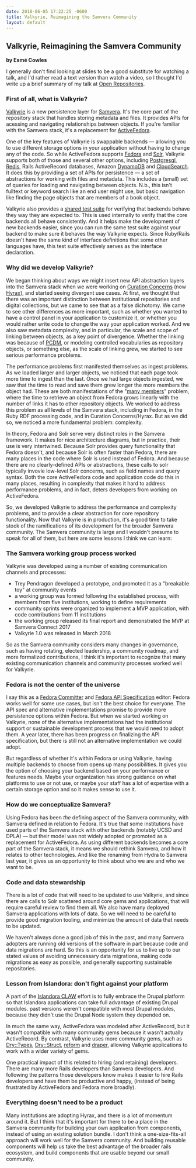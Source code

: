 ```yaml
---
date: 2018-06-05 17:22:25 -0600
title: Valkyrie, Reimagining the Samvera Community
layout: default
---
```


## Valkyrie, Reimagining the Samvera Community
**by Esmé Cowles**

I generally don't find looking at slides to be a good substitute for watching a talk, and I'd
rather read a text version than watch a video, so I thought I'd write up a brief summary of my talk
at [Open Repositories](https://or2018.net/).

<!--more-->

### First of all, what is Valkyrie?

[Valkyrie](https://github.com/samvera-labs/valkyrie) is a new persistence layer for
[Samvera](https://samvera.org/).  It's the core part of the repository stack that handles storing
metadata and files.  It provides APIs for acessing and navigating relationships between objects.
If you're familiar with the Samvera stack, it's a replacement for
[ActiveFedora](https://github.com/samvera/active-fedora/).

One of the key features of Valkyrie is swappable backends — allowing you to use different storage
options in your application without having to change any of the code.  So while ActiveFedora
supports [Fedora](https://wiki.duraspace.org/display/FF/Fedora+Repository+Home) and
[Solr](http://lucene.apache.org/solr/), Valkyrie supports both of those and several other options,
including [Postgresql](https://www.postgresql.org/), [Redis](https://redis.io/), Rails ActiveRecord
databases, Amazon [DynamoDB](https://github.com/samvera-labs/valkyrie-dynamodb) and
[CloudSearch](https://github.com/samvera-labs/valkyrie-cloud_search).  It does this by providing a
set of APIs for persistence — a set of abstractions for working with files and metadata.  This
includes a (small) set of queries for loading and navigating between objects.  N.b., this isn't
fulltext or keyword search like an end user might use, but basic navigation like finding the page
objects that are members of a book object.

Valkyrie also provides a
[shared test suite](https://github.com/samvera-labs/valkyrie/wiki/Shared-Specs) for verifying that
backends behave they way they are expected to.  This is used internally to verify that the core
backends all behave consistently.  And it helps make the development of new backends easier, since
you can run the same test suite against your backend to make sure it behaves the way Valkyrie
expects.  Since Ruby/Rails doesn't have the same kind of interface definitions that some other
languages have, this test suite effectively serves as the interface declaration.

### Why did we develop Valkyrie?

We began thinking about ways we might insert new API abstraction layers into the Samvera stack when
we were working on [Curation Concerns](https://github.com/samvera/curation_concerns) (now
[Hyrax](https://github.com/samvera/hyrax)), and started seeing divergent use cases.  At first, we
thought that there was an important distinction between institutional repositories and digital
collections, but we came to see that as a false dichotomy.  We came to see other differences as more
important, such as whether you wanted to have a control panel in your application to customize it,
or whether you would rather write code to change the way your application worked.  And we also saw
metadata complexity, and in particular, the scale and scope of linking between objects, as a key
point of divergence.  Whether the linking was because of [PCDM](https://pcdm.org/), or modeling
controlled vocabularies as repository objects, or something else, as the scale of linking grew, we
started to see serious performance problems.

The performance problems first manifested themselves as ingest problems.  As we loaded larger and
larger objects, we noticed that each page took more time to ingest than the last.  Once we had large
objects ingested, we saw that the time to read and save them grew longer the more members the object
had.  These are both manifestations of the
"[many members](https://wiki.duraspace.org/display/FF/Many+Members+Performance+Testing)" problem,
where the time to retrieve an object from Fedora grows linearly with the number of links it has to
other repository objects.  We worked to address this problem as all levels of the Samvera stack,
including in Fedora, in the Ruby RDF processing code, and in Curation Concerns/Hyrax.  But as we did
so, we noticed a more fundamental problem: complexity.

In theory, Fedora and Solr serve very distinct roles in the Samvera framework.  It makes for nice
architecture diagrams, but in practice, their use is very intertwined.  Because Solr provides query
functionality that Fedora doesn't, and because Solr is often faster than Fedora, there are many
places in the code where Solr is used instead of Fedora.  And because there are no clearly-defined
APIs or abstractions, these calls to solr typically invovle low-level Solr concerns, such as field
names and query syntax.  Both the core ActiveFedora code and application code do this in many
places, resulting in complexity that makes it hard to address performance problems, and in fact,
deters developers from working on ActiveFedora.

So, we developed Valkyrie to address the performance and complexity problems, and to provide a clear
abstraction for core repository functionality.  Now that Valkyrie is in production, it's a good time
to take stock of the ramifications of its development for the broader Samvera community.  The
Samvera community is large and I wouldn't presume to speak for all of them, but here are some
lessons I think we can learn:

### The Samvera working group process worked

Valkyrie was developed using a number of existing communication channels and processes:

* Trey Pendragon developed a prototype, and promoted it as a "breakable toy" at community events
* a working group was formed following the established process, with members from five institutions,
  working to define requirements
* community sprints were organized to implement a MVP application, with code contributions from 11
  institutions
* the working group released its final report and demonstrated the MVP at Samvera Connect 2017
* Valkyrie 1.0 was released in March 2018

So as the Samvera community considers many changes in governance, such as having rotating, elected
leadership, a community roadmap, and more formalized contributions, I think it's important to
recognize that many existing communication channels and community processes worked well for
Valkyrie.

### Fedora is not the center of the universe

I say this as a [Fedora Committer](https://wiki.duraspace.org/display/FF/Fedora+Committers) and
[Fedora API Specification](https://fedora.info/spec/) editor: Fedora works well for some use cases,
but isn't the best choice for everyone.  The API spec and alternative implementations promise to
provide more persistence options within Fedora.  But when we started working on Valkyrie, none of
the alternative implementations had the institutional support or sustainable development process
that we would need to adopt them.  A year later, there has been progress on finalizing the API
specification, but there is still not an alternative implementation we could adopt.

But regardless of whether it's within Fedora or using Valkyrie, having multiple backends to choose
from opens up many possibilities.  It gives you the option of choosing your backend based on your
performance or features needs.  Maybe your organization has strong guidance on what platforms to use
or not use, or maybe your staff has a lot of expertise with a certain storage option and so it makes
sense to use it.

### How do we conceptualize Samvera?

Using Fedora has been *the* defining aspect of the Samvera community, with Samvera defined in
relation to Fedora.  It's true that some institutions have used parts of the Samvera stack with
other backends (notably UCSD and DPLA) — but their model was not widely adopted or promoted as a
replacement for ActiveFedora.  As using different backends becomes a core part of the Samvera stack,
it means we should rethink Samvera, and how it relates to other technologies.  And like the renaming
from Hydra to Samvera last year, it gives us an opportunity to think about who we are and who we
want to be.

### Code and data stewardship

There is a lot of code that will need to be updated to use Valkyrie, and since there are calls to
Solr scattered around core gems and applications, that will require careful review to find them all.
We also have many deployed Samvera applications with lots of data.  So we will need to be careful to
provide good migration tooling, and minimize the amount of data that needs to be updated.

We haven't always done a good job of this in the past, and many Samvera adopters are running old
versions of the software in part because code and data migrations are hard.  So this is an
opportunity for us to live up to our stated values of avoiding unnecessary data migrations, making
code migrations as easy as possible, and generally supporting sustainable repositories.

### Lesson from Islandora: don't fight against your platform

A part of the [Islandora CLAW](https://islandora.ca/CLAW) effort is to fully embrace the Drupal
platform so that Islandora applications can take full advantage of existing Drupal modules.  past
versions weren't compatible with most Drupal modules, because they didn't use the Drupal Node
system they depended on.

In much the same way, ActiveFedora was modeled after ActiveRecord, but it wasn't compatible with
many community gems because it wasn't actually ActiveRecord.  By contrast, Valkyrie uses more
community gems, such as [Dry::Types](http://dry-rb.org/gems/dry-types/),
[Dry::Struct](http://dry-rb.org/gems/dry-struct/), [reform](http://trailblazer.to/gems/reform/)
and [draper](https://github.com/drapergem/draper), allowing Valkyrie applications to work with a
wider variety of gems.

One practical impact of this related to hiring (and retaining) developers.  There are many more
Rails developers than Samvera developers.  And following the patterns those developers know makes it
easier to hire Rails developers and have them be productive and happy, (instead of being frustrated
by ActiveFedora and Fedora more broadly). 

### Everything doesn't need to be a product

Many institutions are adopting Hyrax, and there is a lot of momentum around it.  But I think that
it's important for there to be a place in the Samvera community for building your own application
from components, instead of using an existing solution bundle.  I don't think a one-size-fits-all
approach will work well for the Samvera community.  And building reusable components will help us
take the best advantage of the broader rails ecosystem, and build components that are usable beyond
our small community.

